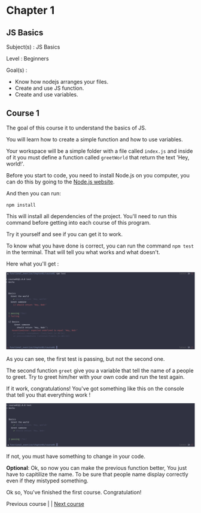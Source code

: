# Chapter 1

JS Basics
---

Subject(s) : JS Basics

Level : Beginners

Goal(s) :
- Know how nodejs arranges your files.
- Create and use JS function.
- Create and use variables.

## Course 1

The goal of this course it to understand the basics of JS.

You will learn how to create a simple function and how to use variables.

Your workspace will be a simple folder with a file called `index.js` and inside of it you must define a function called `greetWorld` that return the text 'Hey, world!'.

Before you start to code, you need to install Node.js on you computer, you can do this by going to the [Node.js website](https://nodejs.org/en/).

And then you can run:

```
npm install
```

This will install all dependencies of the project. You'll need to run this command before getting into each course of this program.

Try it yourself and see if you can get it to work.

To know what you have done is correct, you can run the command `npm test` in the terminal.
That will tell you what works and what doesn't.

Here what you'll get :

![test](./resources/pictures/pic01.png)

As you can see, the first test is passing, but not the second one.

The second function `greet` give you a variable that tell the name of a people to greet.
Try to greet him/her with your own code and run the test again.

If it work, congratulations! You've got something like this on the console that tell you that everything work !

![test](./resources/pictures/pic02.png)

If not, you must have something to change in your code.

**Optional**:
Ok, so now you can make the previous function better,
You just have to capitilize the name. To be sure that people name display correctly even if they mistyped something.

Ok so, You've finished the first course. Congratulation!

Previous course | | [Next course](../course02/)

